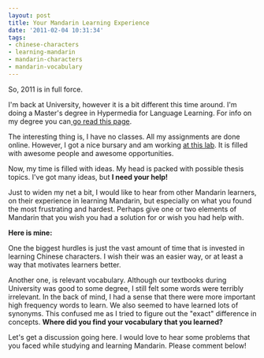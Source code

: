 ```yaml
---
layout: post
title: Your Mandarin Learning Experience
date: '2011-02-04 10:31:34'
tags:
- chinese-characters
- learning-mandarin
- mandarin-characters
- mandarin-vocabulary
---
```


So, 2011 is in full force.

I'm back at University, however it is a bit different this time around. I'm doing a Master's degree in Hypermedia for Language Learning. For info on my degree you can<a href="http://academic.sun.ac.za/forlang/mphil_hyll.htm"> go read this page</a>.

The interesting thing is, I have no classes. All my assignments are done online. However, I got a nice bursary and am working <a href="http://sun.ac.za/medialab">at this lab</a>. It is filled with awesome people and awesome opportunities.

Now, my time is filled with ideas. My head is packed with possible thesis topics. I've got many ideas, but <strong>I need your help!</strong>

Just to widen my net a bit, I would like to hear from other Mandarin learners, on their experience in learning Mandarin, but especially on what you found the most frustrating and hardest. Perhaps give one or two elements of Mandarin that you wish you had a solution for or wish you had help with.

<strong>Here is mine:</strong>

One the biggest hurdles is just the vast amount of time that is invested in learning Chinese characters. I wish their was an easier way, or at least a way that motivates learners better.

Another one, is relevant vocabulary. Although our textbooks during University was good to some degree, I still felt some words were terribly irrelevant. In the back of mind, I had a sense that there were more important high frequency words to learn. We also seemed to have learned lots of synonyms. This confused me as I tried to figure out the "exact" difference in concepts. <strong>Where did you find your vocabulary that you learned?</strong>

Let's get a discussion going here. I would love to hear some problems that you faced while studying and learning Mandarin. Please comment below!